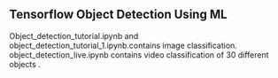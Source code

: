 ## Tensorflow Object Detection Using ML
Object_detection_tutorial.ipynb and object_detection_tutorial_1.ipynb.contains image classification. object_detection_live.ipynb contains video classification of 30 different objects .
